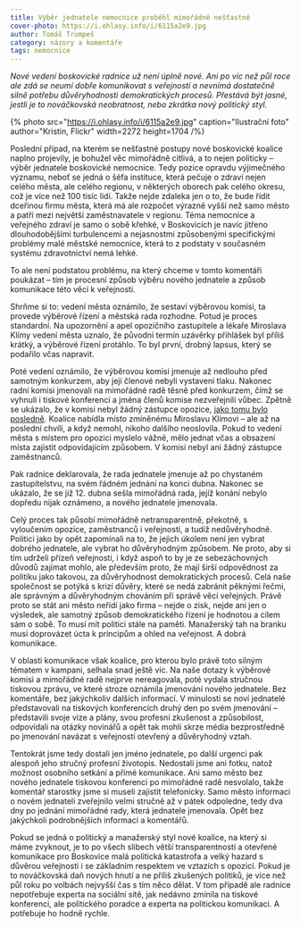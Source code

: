 ```yaml
---
title: Výběr jednatele nemocnice proběhl mimořádně nešťastně
cover-photo: https://i.ohlasy.info/i/6115a2e9.jpg
author: Tomáš Trumpeš
category: názory a komentáře
tags: nemocnice
---
```


*Nové vedení boskovické radnice už není úplně nové. Ani po víc než půl roce ale zdá se neumí dobře komunikovat s veřejností a nevnímá dostatečně silně potřebu důvěryhodnosti demokratických procesů. Přestává být jasné, jestli je to nováčkovská neobratnost, nebo zkrátka nový politický styl.*

{% photo src="https://i.ohlasy.info/i/6115a2e9.jpg" caption="Ilustrační foto" author="Kristin, Flickr" width=2272 height=1704 /%}

Poslední případ, na kterém se nešťastné postupy nové boskovické koalice naplno projevily, je bohužel věc mimořádně citlivá, a to nejen politicky – výběr jednatele boskovické nemocnice. Tedy pozice opravdu výjimečného významu, neboť se jedná o šéfa instituce, která pečuje o zdraví nejen celého města, ale celého regionu, v některých oborech pak celého okresu, což je více než 100 tisíc lidí. Takže nejde zdaleka jen o to, že bude řídit dceřinou firmu města, která má ale rozpočet výrazně vyšší než samo město a patří mezi největší zaměstnavatele v regionu. Téma nemocnice a veřejného zdraví je samo o sobě křehké, v Boskovicích je navíc jitřeno dlouhodobějšími turbulencemi a nejasnostmi způsobenými specifickými problémy malé městské nemocnice, která to z podstaty v současném systému zdravotnictví nemá lehké.

To ale není podstatou problému, na který chceme v tomto komentáři poukázat – tím je procesní způsob výběru nového jednatele a způsob komunikace této věci k veřejnosti.

Shrňme si to: vedení města oznámilo, že sestaví výběrovou komisi, ta provede výběrové řízení a městská rada rozhodne. Potud je proces standardní. Na upozornění a apel opozičního zastupitele a lékaře Miroslava Klímy vedení města uznalo, že původní termín uzávěrky přihlášek byl příliš krátký, a výběrové řízení protáhlo. To byl první, drobný lapsus, který se podařilo včas napravit.

Poté vedení oznámilo, že výběrovou komisi jmenuje až nedlouho před samotným konkurzem, aby její členové nebyli vystaveni tlaku. Nakonec radní komisi jmenovali na mimořádné radě těsně před konkurzem, čímž se vyhnuli i tiskové konferenci a jména členů komise nezveřejnili vůbec. Zpětně se ukázalo, že v komisi nebyl žádný zástupce opozice, [jako tomu bylo posledně](https://ohlasy.info/clanky/2019/06/konkurz-nemocnice.html). Koalice nabídla místo zmíněnému Miroslavu Klímovi – ale až na poslední chvíli, a když nemohl, nikoho dalšího neoslovila. Pokud to vedení města s místem pro opozici myslelo vážně, mělo jednat včas a obsazení místa zajistit odpovídajícím způsobem. V komisi nebyl ani žádný zástupce zaměstnanců.

Pak radnice deklarovala, že rada jednatele jmenuje až po chystaném zastupitelstvu, na svém řádném jednání na konci dubna. Nakonec se ukázalo, že se již 12. dubna sešla mimořádná rada, jejíž konání nebylo dopředu nijak oznámeno, a nového jednatele jmenovala. 

Celý proces tak působí mimořádně netransparentně, překotně, s vyloučením opozice, zaměstnanců i veřejnosti, a tudíž nedůvěryhodně. Politici jako by opět zapomínali na to, že jejich úkolem není jen vybrat dobrého jednatele, ale vybrat ho důvěryhodným způsobem. Ne proto, aby si tím udrželi přízeň veřejnosti, i když aspoň to by je ze sebezáchovných důvodů zajímat mohlo, ale především proto, že mají širší odpovědnost za politiku jako takovou, za důvěryhodnost demokratických procesů. Celá naše společnost se potýká s krizí důvěry, které se nedá zabránit pěknými řečmi, ale správným a důvěryhodným chováním při správě věcí veřejných. Právě proto se stát ani město neřídí jako firma – nejde o zisk, nejde ani jen o výsledek, ale samotný způsob demokratického řízení je hodnotou a cílem sám o sobě. To musí mít politici stále na paměti. Manažerský tah na branku musí doprovázet úcta k principům a ohled na veřejnost. A dobrá komunikace.

V oblasti komunikace však koalice, pro kterou bylo právě toto silným tématem v kampani, selhala snad ještě víc. Na naše dotazy k výběrové komisi a mimořádné radě nejprve nereagovala, poté vydala stručnou tiskovou zprávu, ve které stroze oznámila jmenování nového jednatele. Bez komentáře, bez jakýchkoliv dalších informací. V minulosti se noví jednatelé představovali na tiskových konferencích druhý den po svém jmenování – představili svoje vize a plány, svou profesní zkušenost a způsobilost, odpovídali na otázky novinářů a opět tak mohli skrze média bezprostředně po jmenování navázat s veřejností otevřený a důvěryhodný vztah.

Tentokrát jsme tedy dostali jen jméno jednatele, po další urgenci pak alespoň jeho stručný profesní životopis. Nedostali jsme ani fotku, natož možnost osobního setkání a přímé komunikace. Ani samo město bez nového jednatele tiskovou konferenci po mimořádné radě nesvolalo, takže komentář starostky jsme si museli zajistit telefonicky. Samo město informaci o novém jednateli zveřejnilo velmi stručně až v pátek odpoledne, tedy dva dny po jednání mimořádné rady, která jednatele jmenovala. Opět bez jakýchkoli podrobnějších informací a komentářů.

Pokud se jedná o politický a manažerský styl nové koalice, na který si máme zvyknout, je to po všech slibech větší transparentnosti a otevřené komunikace pro Boskovice malá politická katastrofa a velký hazard s důvěrou veřejnosti i se základním respektem ve vztazích s opozicí. Pokud je to nováčkovská daň nových hnutí a ne příliš zkušených politiků, je více než půl roku po volbách nejvyšší čas s tím něco dělat. V tom případě ale radnice nepotřebuje experta na sociální sítě, jak nedávno zmínila na tiskové konferenci, ale politického poradce a experta na politickou komunikaci. A potřebuje ho hodně rychle.